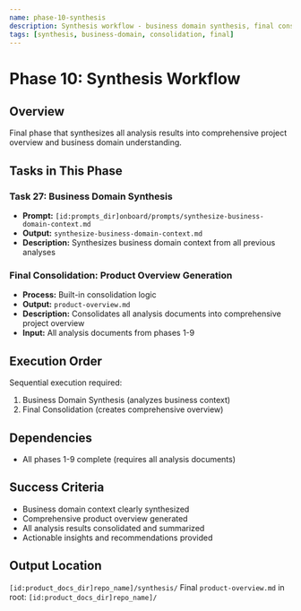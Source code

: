 ```yaml
---
name: phase-10-synthesis
description: Synthesis workflow - business domain synthesis, final consolidation (final phase)
tags: [synthesis, business-domain, consolidation, final]
---
```


# Phase 10: Synthesis Workflow

## Overview
Final phase that synthesizes all analysis results into comprehensive project overview and business domain understanding.

## Tasks in This Phase

### Task 27: Business Domain Synthesis
- **Prompt:** `[id:prompts_dir]onboard/prompts/synthesize-business-domain-context.md`
- **Output:** `synthesize-business-domain-context.md`
- **Description:** Synthesizes business domain context from all previous analyses

### Final Consolidation: Product Overview Generation
- **Process:** Built-in consolidation logic
- **Output:** `product-overview.md`
- **Description:** Consolidates all analysis documents into comprehensive project overview
- **Input:** All analysis documents from phases 1-9

## Execution Order
Sequential execution required:
1. Business Domain Synthesis (analyzes business context)
2. Final Consolidation (creates comprehensive overview)

## Dependencies
- All phases 1-9 complete (requires all analysis documents)

## Success Criteria
- Business domain context clearly synthesized
- Comprehensive product overview generated
- All analysis results consolidated and summarized
- Actionable insights and recommendations provided

## Output Location
`[id:product_docs_dir]repo_name]/synthesis/`
Final `product-overview.md` in root: `[id:product_docs_dir]repo_name]/`
